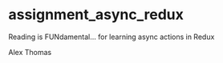 # assignment_async_redux
Reading is FUNdamental... for learning async actions in Redux

Alex Thomas
